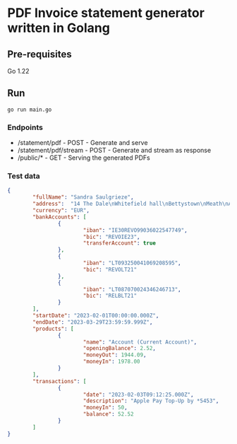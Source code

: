 # PDF Invoice statement generator written in Golang


## Pre-requisites 
Go 1.22

## Run
```go run main.go```

### Endpoints
- /statement/pdf - POST - Generate and serve
- /statement/pdf/stream - POST - Generate and stream as response
- /public/* - GET - Serving the generated PDFs

### Test data
```json
{
        "fullName": "Sandra Saulgrieze", 
        "address":  "14 The Dale\nWhitefield hall\nBettystown\nMeath\nA92N27C",
        "currency": "EUR",
        "bankAccounts": [
                {
                        "iban": "IE30REVO99036022547749",
                        "bic": "REVOIE23",
                        "transferAccount": true
                },
                {
                        "iban": "LT093250041069208595",
                        "bic": "REVOLT21"
                },
                {
                        "iban": "LT087070024346246713",
                        "bic": "RELBLT21"
                }
        ],
        "startDate": "2023-02-01T00:00:00.000Z",
        "endDate": "2023-03-29T23:59:59.999Z",
        "products": [
                {
                        "name": "Account (Current Account)",
                        "openingBalance": 2.52,
                        "moneyOut": 1944.09,
                        "moneyIn": 1978.00
                }
        ],
        "transactions": [
                {
                        "date": "2023-02-03T09:12:25.000Z",
                        "description": "Apple Pay Top-Up by *5453",
                        "moneyIn": 50,
                        "balance": 52.52
                }
        ]
}
```
